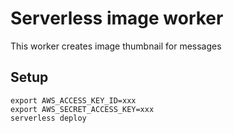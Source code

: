# Serverless image worker

This worker creates image thumbnail for messages

## Setup
```
export AWS_ACCESS_KEY_ID=xxx
export AWS_SECRET_ACCESS_KEY=xxx
serverless deploy
```
